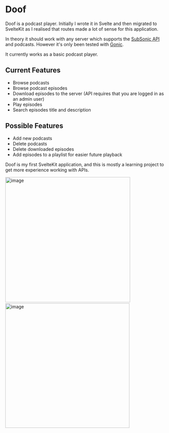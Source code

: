 # Doof

Doof is a podcast player.  Initially I wrote it in Svelte and then migrated to SvelteKit as I realised that routes made a lot of sense for this application.  

In theory it should work with any server which supports the [SubSonic API](http://www.subsonic.org/pages/api.jsp) and podcasts. However it's only been tested with  [Gonic](https://github.com/gonic/).

It currently works as a basic podcast player.

## Current Features
- Browse podcasts
- Browse podcast episodes
- Download episodes to the server (API requires that you are logged in as an admin user)
- Play episodes
- Search episodes title and description

## Possible Features

- Add new podcasts
- Delete podcasts
- Delete downloaded episodes
- Add episodes to a playlist for easier future playback

Doof is my first SvelteKit application, and this is mostly a learning project to get more experience working with APIs. 

<img width="392" alt="image" src="https://user-images.githubusercontent.com/130651/203894399-e62f82a9-dd6f-4d96-bc97-ae0d5e6f8cd8.png"> &nbsp; <img width="390" alt="image" src="https://user-images.githubusercontent.com/130651/203894483-897c7285-e762-4a9d-b95d-49368aa9e366.png">

